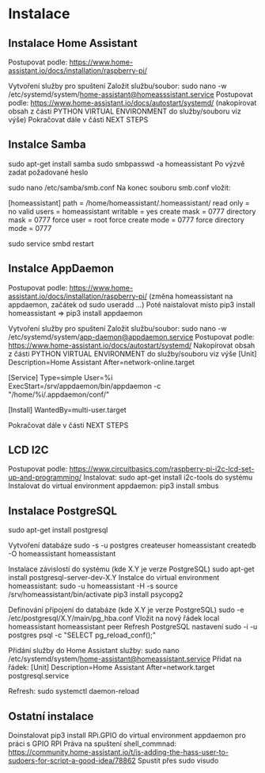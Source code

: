 # Instalace

## Instalace Home Assistant
Postupovat podle: https://www.home-assistant.io/docs/installation/raspberry-pi/

Vytvoření služby pro spuštení
Založit službu/soubor: sudo nano -w /etc/systemd/system/home-assistant@homeasssistant.service
Postupovat podle: https://www.home-assistant.io/docs/autostart/systemd/ (nakopírovat obsah z části PYTHON VIRTUAL ENVIRONMENT do služby/souboru viz výše)
Pokračovat dále v části NEXT STEPS

## Instalce Samba
sudo apt-get install samba
sudo smbpasswd -a homeassistant
Po výzvě zadat požadované heslo

sudo nano /etc/samba/smb.conf
Na konec souboru smb.conf vložit:

[homeassistant]
path = /home/homeassistant/.homeassistant/
read only = no
valid users = homeassistant
writable = yes
create mask = 0777
directory mask = 0777
force user = root
force create mode = 0777
force directory mode = 0777

sudo service smbd restart

## Instalce AppDaemon
Postupovat podle: https://www.home-assistant.io/docs/installation/raspberry-pi/ (změna homeassistant na appdaemon, začátek od sudo useradd …)
Poté naistalovat místo pip3 install homeassistant => pip3 install appdaemon

Vytvoření služby pro spuštení
Založit službu/soubor: sudo nano -w /etc/systemd/system/app-daemon@appdaemon.service
Postupovat podle: https://www.home-assistant.io/docs/autostart/systemd/ 
Nakopírovat obsah z části PYTHON VIRTUAL ENVIRONMENT do služby/souboru viz výše
[Unit]
Description=Home Assistant
After=network-online.target

[Service]
Type=simple
User=%i
ExecStart=/srv/appdaemon/bin/appdaemon -c "/home/%i/.appdaemon/conf/"

[Install]
WantedBy=multi-user.target

Pokračovat dále v části NEXT STEPS

## LCD I2C
Postupovat podle: https://www.circuitbasics.com/raspberry-pi-i2c-lcd-set-up-and-programming/
Instalovat:  sudo apt-get install i2c-tools do systému
Instalovat do virtual environment appdaemon: pip3 install smbus


## Instalace PostgreSQL
sudo apt-get install postgresql

Vytvoření databáze
sudo -s -u postgres
createuser homeassistant
createdb -O homeassistant homeassistant

Instalace závislostí do systému (kde X.Y je verze PostgreSQL)
sudo apt-get install postgresql-server-dev-X.Y
Instalce do virtual environment homeassistant:
sudo -u homeassistant -H -s
source /srv/homeassistant/bin/activate
pip3 install psycopg2

Definování připojení do databáze (kde X.Y je verze PostgreSQL)
sudo -e /etc/postgresql/X.Y/main/pg_hba.conf
Vložit na nový řádek
local homeassistant homeassistant peer
Refresh PostgreSQL nastavení
sudo -i -u postgres psql -c "SELECT pg_reload_conf();"

Přidání služby do Home Assistant služby:
sudo nano /etc/systemd/system/home-assistant@homeassistant.service
Přidat na řádek:
[Unit]
Description=Home Assistant
After=network.target postgresql.service

Refresh:
sudo systemctl daemon-reload

## Ostatní instalace
Doinstalovat pip3 install RPi.GPIO do virtual environment appdaemon pro práci s GPIO RPI
Práva na spuštení shell_commnad: https://community.home-assistant.io/t/is-adding-the-hass-user-to-sudoers-for-script-a-good-idea/78862
Spustit přes sudo visudo

